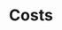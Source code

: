 ---
layout: home
title: Costs
categories: Misc.
permalink: /misc/costs
image: /assets/Category Photos with Labels/Costs.jpg
Description: Costs
---